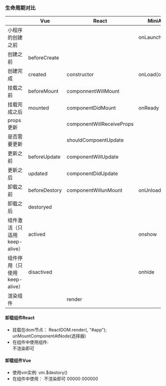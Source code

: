 ### 生命周期对比

|  |Vue|             React                 | MiniApp|
|---|---|---|----| 
|   小程序的创建之前 |            ||                        onLaunch
|  创建之前         |   beforeCreate |                   
|  创建完成          |  created       |  constructor     |       onLoad(options)
| 挂载之前|            beforeMount|     componnentWillMount
| 挂载完成之后 |       mounted      |   componentDidMount    |   onReady
| props更新||componentWillReceiveProps
| 是否需要更新  | |                                shouldCompoentUpdate
| 更新之前       |     beforeUpdate  |  componentWillUpdate
| 更新之后        |    updated        | componentDidUpdate
| 卸载之前         |   beforeDestory | componentWillunMount | onUnload
| 卸载之后          |  destoryed       |  
| 组件激活（只适用keep-alive）| actived | | onshow
| 组件停用（只使用keep-alive）| disactived | | onhide
| 渲染组件| |render 

#### 卸载组件React
- 挂载在dom节点：
        ReactDOM.render(<Component/>, "#app");
        unMountComponentAtNode(选择器)
- 在组件中使用组件:  
        不渲染即可

#### 卸载组件Vue
- 使用vm实例:
    vm.$destory()
- 在组件中使用：
    不渲染即可
00000
000000

